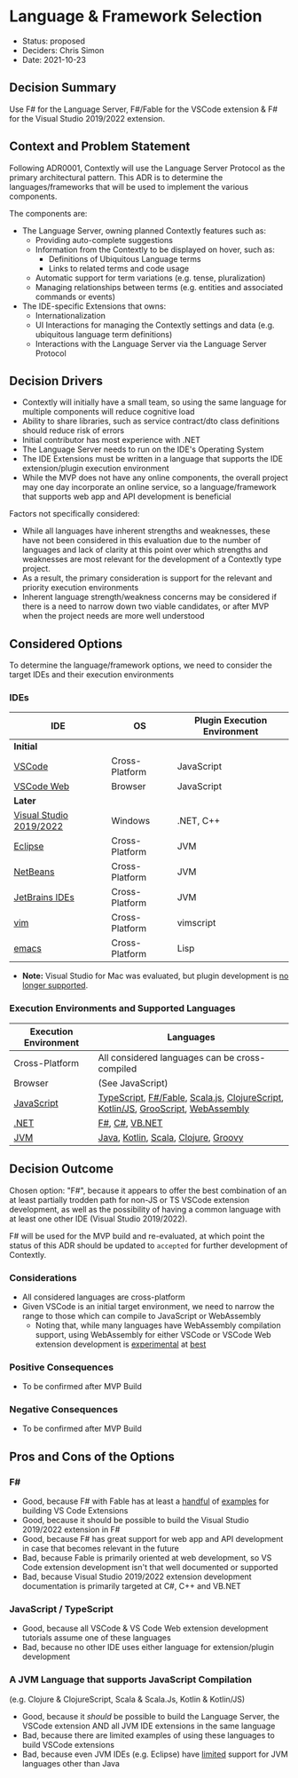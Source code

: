 # Language & Framework Selection 

* Status: proposed
* Deciders: Chris Simon
* Date: 2021-10-23

## Decision Summary

Use F# for the Language Server, F#/Fable for the VSCode extension & F# for the Visual Studio 2019/2022 extension.

## Context and Problem Statement

Following ADR0001, Contextly will use the Language Server Protocol as the primary architectural pattern.  This ADR is to determine the languages/frameworks that will be used to implement the various components.

The components are:
* The Language Server, owning planned Contextly features such as:
  * Providing auto-complete suggestions
  * Information from the Contextly to be displayed on hover, such as:
    * Definitions of Ubiquitous Language terms
    * Links to related terms and code usage
  * Automatic support for term variations (e.g. tense, pluralization)
  * Managing relationships between terms (e.g. entities and associated commands or events)
* The IDE-specific Extensions that owns:
  * Internationalization
  * UI Interactions for managing the Contextly settings and data (e.g. ubiquitous language term definitions)
  * Interactions with the Language Server via the Language Server Protocol

## Decision Drivers

* Contextly will initially have a small team, so using the same language for multiple components will reduce cognitive load
* Ability to share libraries, such as service contract/dto class definitions should reduce risk of errors
* Initial contributor has most experience with .NET
* The Language Server needs to run on the IDE's Operating System
* The IDE Extensions must be written in a language that supports the IDE extension/plugin execution environment
* While the MVP does not have any online components, the overall project may one day incorporate an online service, so a language/framework that supports web app and API development is beneficial

Factors not specifically considered:
* While all languages have inherent strengths and weaknesses, these have not been considered in this evaluation due to the number of languages and lack of clarity at this point over which strengths and weaknesses are most relevant for the development of a Contextly type project.
* As a result, the primary consideration is support for the relevant and priority execution environments
* Inherent language strength/weakness concerns may be considered if there is a need to narrow down two viable candidates, or after MVP when the project needs are more well understood

## Considered Options

To determine the language/framework options, we need to consider the target IDEs and their execution environments

### IDEs

| IDE | OS | Plugin Execution Environment |
| - | - | - |
| **Initial** |
| [VSCode](https://code.visualstudio.com/api/language-extensions/language-server-extension-guide) | Cross-Platform | JavaScript 
| [VSCode Web](https://code.visualstudio.com/api/extension-guides/web-extensions#language-server-protocol-in-web-extensions) | Browser | JavaScript |
| **Later** |
| [Visual Studio 2019/2022](https://docs.microsoft.com/en-us/visualstudio/extensibility/starting-to-develop-visual-studio-extensions?view=vs-2019) | Windows | .NET, C++ |
| [Eclipse](https://projects.eclipse.org/projects/technology.lsp4e) | Cross-Platform | JVM |
| [NetBeans](https://netbeans.apache.org/tutorials/nbm-google.html) | Cross-Platform | JVM |
| [JetBrains IDEs](https://plugins.jetbrains.com/docs/intellij/getting-started.html) | Cross-Platform | JVM |
| [vim](https://learnvimscriptthehardway.stevelosh.com/) | Cross-Platform | vimscript |
| [emacs](https://spin.atomicobject.com/2016/05/27/write-emacs-package/) | Cross-Platform | Lisp |

* **Note:** Visual Studio for Mac was evaluated, but plugin development is [no longer supported](https://docs.microsoft.com/en-us/visualstudio/mac/migrate-extensions?view=vsmac-2019).

### Execution Environments and Supported Languages

| Execution Environment | Languages |
| - | - |
| Cross-Platform | All considered languages can be cross-compiled |
| Browser | (See JavaScript) |
| [JavaScript](https://www.ecma-international.org/publications-and-standards/standards/ecma-262/) | [TypeScript](https://www.typescriptlang.org/), [F#/Fable](https://fable.io), [Scala.js](https://www.scala-js.org/), [ClojureScript](https://clojurescript.org/), [Kotlin/JS](https://kotlinlang.org/docs/js-overview.html), [GrooScript](https://www.grooscript.org/), [WebAssembly](https://webassembly.org/) |
| [.NET](https://dotnet.microsoft.com/) | [F#](https://dotnet.microsoft.com/languages/fsharp), [C#](https://dotnet.microsoft.com/languages/csharp), [VB.NET](https://dotnet.microsoft.com/languages#visual-basic) |
| [JVM](https://www.oracle.com/java/technologies/java-se-glance.html)  | [Java](https://dev.java/), [Kotlin](https://kotlinlang.org), [Scala](https://www.scala-lang.org/), [Clojure](https://clojure.org/), [Groovy](https://groovy-lang.org/) |

## Decision Outcome

Chosen option: "F#", because it appears to offer the best combination of an at least partially trodden path for non-JS or TS VSCode extension development, as well as the possibility of having a common language with at least one other IDE (Visual Studio 2019/2022).

F# will be used for the MVP build and re-evaluated, at which point the status of this ADR should be updated to `accepted` for further development of Contextly.

### Considerations

* All considered languages are cross-platform
* Given VSCode is an initial target environment, we need to narrow the range to those which can compile to JavaScript or WebAssembly
  * Noting that, while many languages have WebAssembly compilation support, using WebAssembly for either VSCode or VSCode Web extension development is [experimental](https://github.com/Microsoft/vscode/issues/65559) at [best](https://john-millikin.com/extending-vscode-with-webassembly)


### Positive Consequences

* To be confirmed after MVP Build

### Negative Consequences

* To be confirmed after MVP Build

## Pros and Cons of the Options

### F#

* Good, because F# with Fable has at least a [handful](https://github.com/inosik/fable-vscode-rollup-sample) of [examples](https://github.com/LambdaFactory/fable-vscode-demo) for building VS Code Extensions
* Good, because it should be possible to build the Visual Studio 2019/2022 extension in F#
* Good, because F# has great support for web app and API development in case that becomes relevant in the future
* Bad, because Fable is primarily oriented at web development, so VS Code extension development isn't that well documented or supported
* Bad, because Visual Studio 2019/2022 extension development documentation is primarily targeted at C#, C++ and VB.NET

### JavaScript / TypeScript

* Good, because all VSCode & VS Code Web extension development tutorials assume one of these languages
* Bad, because no other IDE uses either language for extension/plugin development

### A JVM Language that supports JavaScript Compilation

(e.g. Clojure & ClojureScript, Scala & Scala.Js, Kotlin & Kotlin/JS)

* Good, because it _should_ be possible to build the Language Server, the VSCode extension AND all JVM IDE extensions in the same language
* Bad, because there are limited examples of using these languages to build VSCode extensions
* Bad, because even JVM IDEs (e.g. Eclipse) have [limited](https://stackoverflow.com/questions/58784058/using-kotlin-to-develope-an-eclipse-plugin) support for JVM languages other than Java